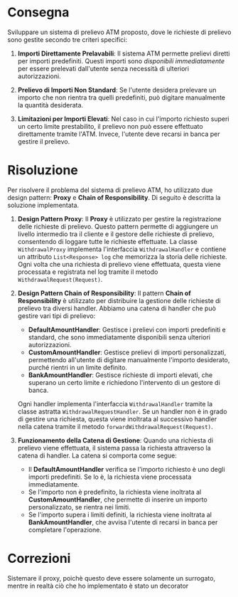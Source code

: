 # Consegna
Sviluppare un sistema di prelievo ATM proposto, dove le richieste di prelievo sono gestite secondo tre criteri specifici:

1. **Importi Direttamente Prelavabili**: Il sistema ATM permette prelievi diretti per importi predefiniti. Questi importi sono *disponibili immediatamente* per essere prelevati dall'utente senza necessità di ulteriori autorizzazioni.

2. **Prelievo di Importi Non Standard**: Se l'utente desidera prelevare un importo che non rientra tra quelli predefiniti, può digitare manualmente la quantità desiderata. 

3. **Limitazioni per Importi Elevati**: Nel caso in cui l'importo richiesto superi un certo limite prestabilito, il prelievo non può essere effettuato direttamente tramite l'ATM. Invece, l'utente deve recarsi in banca per gestire il prelievo.


# Risoluzione

Per risolvere il problema del sistema di prelievo ATM, ho utilizzato due design pattern: **Proxy** e **Chain of Responsibility**. Di seguito è descritta la soluzione implementata.

1. **Design Pattern Proxy**: 
   Il **Proxy** è utilizzato per gestire la registrazione delle richieste di prelievo. Questo pattern permette di aggiungere un livello intermedio tra il cliente e il gestore delle richieste di prelievo, consentendo di loggare tutte le richieste effettuate. La classe `WithdrawalProxy` implementa l'interfaccia `WithdrawalHandler` e contiene un attributo `List<Response> log` che memorizza la storia delle richieste. Ogni volta che una richiesta di prelievo viene effettuata, questa viene processata e registrata nel log tramite il metodo `WithdrawalRequest(Request)`.

2. **Design Pattern Chain of Responsibility**: 
   Il pattern **Chain of Responsibility** è utilizzato per distribuire la gestione delle richieste di prelievo tra diversi handler. Abbiamo una catena di handler che può gestire vari tipi di prelievo:

   - **DefaultAmountHandler**: Gestisce i prelievi con importi predefiniti e standard, che sono immediatamente disponibili senza ulteriori autorizzazioni.
   - **CustomAmountHandler**: Gestisce prelievi di importi personalizzati, permettendo all'utente di digitare manualmente l'importo desiderato, purché rientri in un limite definito.
   - **BankAmountHandler**: Gestisce richieste di importi elevati, che superano un certo limite e richiedono l'intervento di un gestore di banca.

   Ogni handler implementa l'interfaccia `WithdrawalHandler` tramite la classe astratta `WithdrawalRequestHandler`. Se un handler non è in grado di gestire una richiesta, questa viene inoltrata al successivo handler nella catena tramite il metodo `forwardWithdrawalRequest(Request)`.

3. **Funzionamento della Catena di Gestione**: 
   Quando una richiesta di prelievo viene effettuata, il sistema passa la richiesta attraverso la catena di handler. La catena si comporta come segue:

   - Il **DefaultAmountHandler** verifica se l'importo richiesto è uno degli importi predefiniti. Se lo è, la richiesta viene processata immediatamente.
   - Se l'importo non è predefinito, la richiesta viene inoltrata al **CustomAmountHandler**, che permette di inserire un importo personalizzato, se rientra nei limiti.
   - Se l'importo supera i limiti definiti, la richiesta viene inoltrata al **BankAmountHandler**, che avvisa l'utente di recarsi in banca per completare l'operazione.

# Correzioni

Sistemare il proxy, poichè questo deve essere solamente un surrogato, mentre in realtà ciò che ho implementato è stato un decorator
